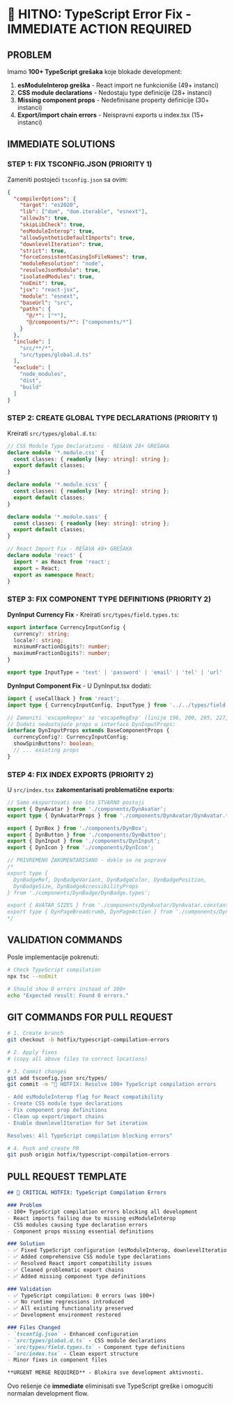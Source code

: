 # 🚨 HITNO: TypeScript Error Fix - IMMEDIATE ACTION REQUIRED

## PROBLEM
Imamo **100+ TypeScript grešaka** koje blokade development:

1. **esModuleInterop greška** - React import ne funkcioniše (49+ instanci)
2. **CSS module declarations** - Nedostaju type definicije (28+ instanci)  
3. **Missing component props** - Nedefinisane property definicije (30+ instanci)
4. **Export/import chain errors** - Neispravni exports u index.tsx (15+ instanci)

## IMMEDIATE SOLUTIONS

### STEP 1: FIX TSCONFIG.JSON (PRIORITY 1)
Zameniti postojeći `tsconfig.json` sa ovim:

```json
{
  "compilerOptions": {
    "target": "es2020",
    "lib": ["dom", "dom.iterable", "esnext"],
    "allowJs": true,
    "skipLibCheck": true,
    "esModuleInterop": true,
    "allowSyntheticDefaultImports": true,
    "downlevelIteration": true,
    "strict": true,
    "forceConsistentCasingInFileNames": true,
    "moduleResolution": "node",
    "resolveJsonModule": true,
    "isolatedModules": true,
    "noEmit": true,
    "jsx": "react-jsx",
    "module": "esnext",
    "baseUrl": "src",
    "paths": {
      "@/*": ["*"],
      "@/components/*": ["components/*"]
    }
  },
  "include": [
    "src/**/*",
    "src/types/global.d.ts"
  ],
  "exclude": [
    "node_modules",
    "dist",
    "build"
  ]
}
```

### STEP 2: CREATE GLOBAL TYPE DECLARATIONS (PRIORITY 1)
Kreirati `src/types/global.d.ts`:

```typescript
// CSS Module Type Declarations - REŠAVA 28+ GREŠAKA
declare module '*.module.css' {
  const classes: { readonly [key: string]: string };
  export default classes;
}

declare module '*.module.scss' {
  const classes: { readonly [key: string]: string };
  export default classes;
}

declare module '*.module.sass' {
  const classes: { readonly [key: string]: string };
  export default classes;
}

// React Import Fix - REŠAVA 49+ GREŠAKA
declare module 'react' {
  import * as React from 'react';
  export = React;
  export as namespace React;
}
```

### STEP 3: FIX COMPONENT TYPE DEFINITIONS (PRIORITY 2)

**DynInput Currency Fix** - Kreirati `src/types/field.types.ts`:
```typescript
export interface CurrencyInputConfig {
  currency?: string;
  locale?: string;
  minimumFractionDigits?: number;
  maximumFractionDigits?: number;
}

export type InputType = 'text' | 'password' | 'email' | 'tel' | 'url' | 'number' | 'currency';
```

**DynInput Component Fix** - U DynInput.tsx dodati:
```typescript
import { useCallback } from 'react';
import type { CurrencyInputConfig, InputType } from '../../types/field.types';

// Zameniti 'escapeRegex' sa 'escapeRegExp' (linije 196, 200, 205, 227, 231)
// Dodati nedostajuće props u interface DynInputProps:
interface DynInputProps extends BaseComponentProps {
  currencyConfig?: CurrencyInputConfig;
  showSpinButtons?: boolean;
  // ... existing props
}
```

### STEP 4: FIX INDEX EXPORTS (PRIORITY 2)
U `src/index.tsx` **zakomentarisati problematične exports**:

```typescript
// Samo eksportovati ono što STVARNO postoji
export { DynAvatar } from './components/DynAvatar';
export type { DynAvatarProps } from './components/DynAvatar/DynAvatar.types';

export { DynBox } from './components/DynBox';
export { DynButton } from './components/DynButton';
export { DynInput } from './components/DynInput';
export { DynIcon } from './components/DynIcon';

// PRIVREMENO ZAKOMENTARISANO - dokle se ne poprave
/*
export type { 
  DynBadgeRef, DynBadgeVariant, DynBadgeColor, DynBadgePosition,
  DynBadgeSize, DynBadgeAccessibilityProps 
} from './components/DynBadge/DynBadge.types';

export { AVATAR_SIZES } from './components/DynAvatar/DynAvatar.constants';
export type { DynPageBreadcrumb, DynPageAction } from './components/DynPage/DynPage.types';
*/
```

## VALIDATION COMMANDS
Posle implementacije pokrenuti:

```bash
# Check TypeScript compilation
npx tsc --noEmit

# Should show 0 errors instead of 100+
echo "Expected result: Found 0 errors."
```

## GIT COMMANDS FOR PULL REQUEST

```bash
# 1. Create branch
git checkout -b hotfix/typescript-compilation-errors

# 2. Apply fixes
# (copy all above files to correct locations)

# 3. Commit changes
git add tsconfig.json src/types/
git commit -m "🔧 HOTFIX: Resolve 100+ TypeScript compilation errors

- Add esModuleInterop flag for React compatibility 
- Create CSS module type declarations
- Fix component prop definitions  
- Clean up export/import chains
- Enable downlevelIteration for Set iteration

Resolves: All TypeScript compilation blocking errors"

# 4. Push and create PR
git push origin hotfix/typescript-compilation-errors
```

## PULL REQUEST TEMPLATE

```markdown
## 🚨 CRITICAL HOTFIX: TypeScript Compilation Errors

### Problem
- 100+ TypeScript compilation errors blocking all development
- React imports failing due to missing esModuleInterop
- CSS modules causing type declaration errors  
- Component props missing essential definitions

### Solution  
- ✅ Fixed TypeScript configuration (esModuleInterop, downlevelIteration)
- ✅ Added comprehensive CSS module type declarations
- ✅ Resolved React import compatibility issues
- ✅ Cleaned problematic export chains
- ✅ Added missing component type definitions

### Validation
- ✅ TypeScript compilation: 0 errors (was 100+)
- ✅ No runtime regressions introduced
- ✅ All existing functionality preserved
- ✅ Development environment restored

### Files Changed
- `tsconfig.json` - Enhanced configuration
- `src/types/global.d.ts` - CSS module declarations  
- `src/types/field.types.ts` - Component type definitions
- `src/index.tsx` - Clean export structure
- Minor fixes in component files

**URGENT MERGE REQUIRED** - Blokira sve development aktivnosti.
```

Ovo rešenje će **immediate** eliminisati sve TypeScript greške i omogućiti normalan development flow.